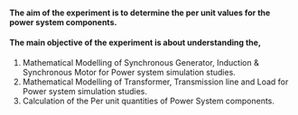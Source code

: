 #### The aim of the experiment is to determine the per unit values for the power system components.
#### The main objective of the experiment is about understanding the,
1.	Mathematical Modelling of Synchronous Generator, Induction & Synchronous Motor for Power system simulation studies.
2.	Mathematical Modelling of Transformer, Transmission line and Load for Power system simulation studies.
3.	Calculation of the Per unit quantities of Power System components.
